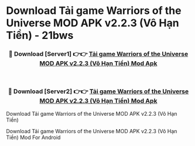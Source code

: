 # Download Tải game Warriors of the Universe MOD APK v2.2.3 (Vô Hạn Tiền) - 21bws


<div align="center">
<h3>🔴 Download [Server1] 👉👉 <a href="https://apk-comot.site?title=Tải_game_Warriors_of_the_Universe_MOD_APK_v2.2.3_(Vô_Hạn_Tiền)">Tải game Warriors of the Universe MOD APK v2.2.3 (Vô Hạn Tiền) Mod Apk</a></h3><br>
<h3>🔴 Download [Server2] 👉👉 <a href="https://apk-comot.site?title=Tải_game_Warriors_of_the_Universe_MOD_APK_v2.2.3_(Vô_Hạn_Tiền)">Tải game Warriors of the Universe MOD APK v2.2.3 (Vô Hạn Tiền) Mod Apk</a></h3>
</div>



Download Tải game Warriors of the Universe MOD APK v2.2.3 (Vô Hạn Tiền) 

Download Tải game Warriors of the Universe MOD APK v2.2.3 (Vô Hạn Tiền) Mod For Android
